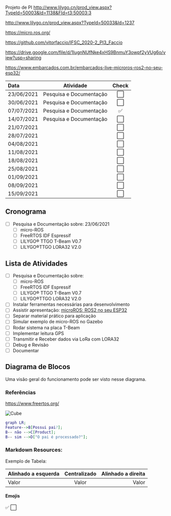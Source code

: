 

Projeto de PI
http://www.lilygo.cn/prod_view.aspx?TypeId=50003&Id=1138&FId=t3:50003:3

http://www.lilygo.cn/prod_view.aspx?TypeId=50033&Id=1237

https://micro.ros.org/

https://github.com/vitorfaccio/IFSC_2020-2_PI3_Faccio

https://drive.google.com/file/d/1IugnNUfNke4xHS9BnmuY3owpf2yVUg6o/view?usp=sharing

https://www.embarcados.com.br/embarcados-live-microros-ros2-no-seu-esp32/

Data | Atividade | Check
:--------- | :------: | :-------:
23/06/2021 | Pesquisa e Documentação | ⬜️
30/06/2021 | Pesquisa e Documentação | ⬜️
07/07/2021 | Pesquisa e Documentação | ✅
14/07/2021 | Pesquisa e Documentação | ⬜️
21/07/2021 |  | ⬜️
28/07/2021 |  | ⬜️
04/08/2021 |  | ⬜️
11/08/2021 |  | ⬜️
18/08/2021 |  | ⬜️
25/08/2021 |  | ⬜️
01/09/2021 |  | ⬜️
08/09/2021 |  | ⬜️
15/09/2021 |  | ⬜️


## Cronograma
- [ ] Pesquisa e Documentação sobre: 23/06/2021
  - [ ] micro-ROS
  - [ ] FreeRTOS IDF Espressif
  - [ ] LILYGO® TTGO T-Beam V0.7
  - [ ] LILYGO®TTGO LORA32 V2.0

## Lista de Atividades

- [ ] Pesquisa e Documentação sobre:
  - [ ] micro-ROS
  - [ ] FreeRTOS IDF Espressif
  - [ ] LILYGO® TTGO T-Beam V0.7
  - [ ] LILYGO®TTGO LORA32 V2.0
- [ ] Instalar ferramentas necessárias para desenvolvimento
- [ ] Assistir apresentação: [microROS: ROS2 no seu ESP32](https://www.youtube.com/watch?v=n2JenAqCLQQ)
- [ ] Separar material prático para aplicação
- [ ] Simular exemplo de micro-ROS no Gazebo
- [ ] Rodar sistema na placa T-Beam
- [ ] Implementar leitura GPS
- [ ] Transmitir e Receber dados via LoRa com LORA32
- [ ] Debug e Revisão
- [ ] Documentar

## Diagrama de Blocos

Uma visão geral do funcionamento pode ser visto nesse diagrama.



### Referências

https://www.freertos.org/



![Cube](./img/PE_configuration.png)

```dot
graph LR;
Feature-->B[Possui pai?];
B-- não -->C[Product];
B-- sim -->D["O pai é processado?"];
```

### Markdown Resources:

Exemplo de Tabela:

Alinhado a esquerda | Centralizado | Alinhado a direita
:--------- | :------: | -------:
Valor | Valor | Valor

#### Emojis
✅
⬜️
